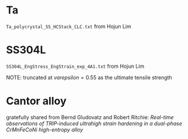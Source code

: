 
# Ta

`Ta_polycrystal_SS_HCStack_CLC.txt` from Hojun Lim

# SS304L

`SS304L_EngStress_EngStrain_exp_4A1.txt` from Hojun Lim

NOTE: truncated at $varepsilon = 0.55$ as the ultimate tensile strength

# Cantor alloy

gratefully shared from Bernd Gludovatz and Robert Ritchie: *Real-time observations of TRIP-induced ultrahigh strain hardening in a dual-phase CrMnFeCoNi high-entropy alloy*
```bib

```


